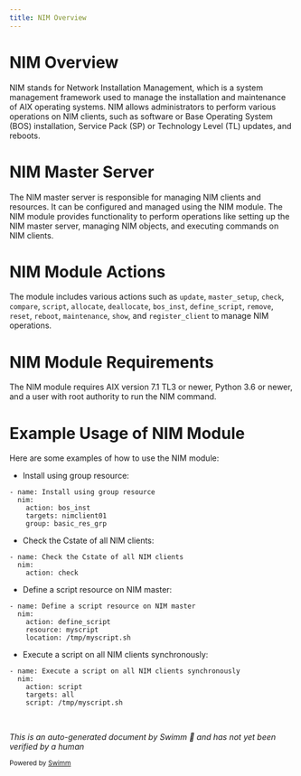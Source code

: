 ```yaml
---
title: NIM Overview
---
```

# NIM Overview

NIM stands for Network Installation Management, which is a system management framework used to manage the installation and maintenance of AIX operating systems. NIM allows administrators to perform various operations on NIM clients, such as software or Base Operating System (BOS) installation, Service Pack (SP) or Technology Level (TL) updates, and reboots.

# NIM Master Server

The NIM master server is responsible for managing NIM clients and resources. It can be configured and managed using the NIM module. The NIM module provides functionality to perform operations like setting up the NIM master server, managing NIM objects, and executing commands on NIM clients.

# NIM Module Actions

The module includes various actions such as `update`, `master_setup`, `check`, `compare`, `script`, `allocate`, `deallocate`, `bos_inst`, `define_script`, `remove`, `reset`, `reboot`, `maintenance`, `show`, and `register_client` to manage NIM operations.

# NIM Module Requirements

The NIM module requires AIX version 7.1 TL3 or newer, Python 3.6 or newer, and a user with root authority to run the NIM command.

# Example Usage of NIM Module

Here are some examples of how to use the NIM module:

- Install using group resource:

```
- name: Install using group resource
  nim:
    action: bos_inst
    targets: nimclient01
    group: basic_res_grp
```

- Check the Cstate of all NIM clients:

```
- name: Check the Cstate of all NIM clients
  nim:
    action: check
```

- Define a script resource on NIM master:

```
- name: Define a script resource on NIM master
  nim:
    action: define_script
    resource: myscript
    location: /tmp/myscript.sh
```

- Execute a script on all NIM clients synchronously:

```
- name: Execute a script on all NIM clients synchronously
  nim:
    action: script
    targets: all
    script: /tmp/myscript.sh
```

&nbsp;

*This is an auto-generated document by Swimm 🌊 and has not yet been verified by a human*

<SwmMeta version="3.0.0" repo-id="Z2l0aHViJTNBJTNBYW5zaWJsZS1wb3dlci1haXglM0ElM0Fzd2ltbWlv" repo-name="ansible-power-aix"><sup>Powered by [Swimm](/)</sup></SwmMeta>
